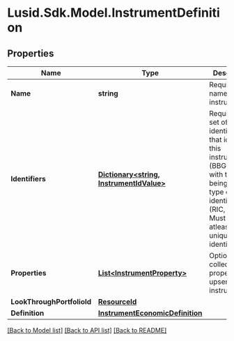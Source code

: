 
# Lusid.Sdk.Model.InstrumentDefinition

## Properties

Name | Type | Description | Notes
------------ | ------------- | ------------- | -------------
**Name** | **string** | Required. The name of the instrument | 
**Identifiers** | [**Dictionary&lt;string, InstrumentIdValue&gt;**](InstrumentIdValue.md) | Required. A set of identifiers that identify this instrument (BBG123456)  with the key being the type of identifier (RIC, FIGI).  Must include atleast one unique identifier. | 
**Properties** | [**List&lt;InstrumentProperty&gt;**](InstrumentProperty.md) | Optional. A collection of properties to upsert on the instrument. | [optional] 
**LookThroughPortfolioId** | [**ResourceId**](ResourceId.md) |  | [optional] 
**Definition** | [**InstrumentEconomicDefinition**](InstrumentEconomicDefinition.md) |  | [optional] 

[[Back to Model list]](../README.md#documentation-for-models)
[[Back to API list]](../README.md#documentation-for-api-endpoints)
[[Back to README]](../README.md)

